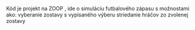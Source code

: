 Kód je projekt na ZOOP , ide o simuláciu futbalového zápasu s možnostami ako:
vyberanie zostavy s vypísaného výberu
striedanie hráčov zo zvolenej zostavy




